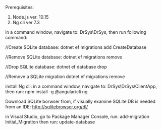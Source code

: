 Prerequisites:
1. Node.js ver. 10.15
2. Ng cli ver 7.3

in a command window, navigate to: DrSys\DrSys, then run following command:

//Create SQLite database:
dotnet ef migrations add CreateDatabase

//Remove SQLite database:
dotnet ef migrations remove

//Drop SQLite database:
dotnet ef database drop

//Remove a SQLite migration
dotnet ef migrations remove

install Ng cli:
in a command window, navigate to: DrSys\DrSys\ClientApp, then run:
npm install -g @angular/cli ng

Download SQLite borwser from, if visually examine SQLite DB is needed from an IDE:
http://sqlitebrowser.org/dl/


in Visual Studio,
go to Package Manager Console,
run: add-migration Initial_Migration
then run: update-database
